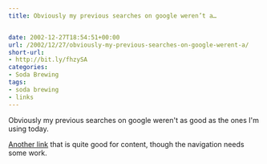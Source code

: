 ```yaml
---
title: Obviously my previous searches on google weren’t a…


date: 2002-12-27T18:54:51+00:00
url: /2002/12/27/obviously-my-previous-searches-on-google-werent-a/
short-url:
- http://bit.ly/fhzySA
categories:
- Soda Brewing
tags:
- soda brewing
- links
---
```

Obviously my previous searches on google weren't as good as the ones I'm using today.

<a href="http://www.geocities.com/NapaValley/6670/">Another link</a> that is quite good for content, though the navigation needs some work.